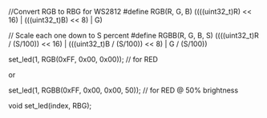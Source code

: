 
//Convert RGB to RBG for WS2812
#define RGB(R, G, B)  ((((uint32_t)R) << 16) | (((uint32_t)B) << 8) | G)

// Scale each one down to S percent
#define RGBB(R, G, B, S)  ((((uint32_t)R / (S/100)) << 16) | (((uint32_t)B / (S/100)) << 8) | G / (S/100))


set_led(1, RGB(0xFF, 0x00, 0x00)); // for RED

or

set_led(1, RGBB(0xFF, 0x00, 0x00, 50)); // for RED @ 50% brightness

void set_led(index, RBG);